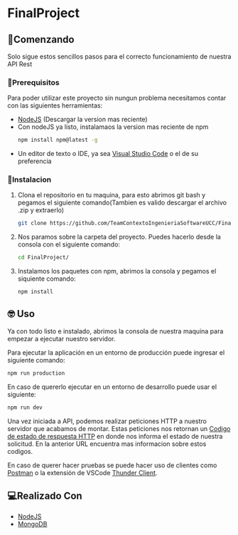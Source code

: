# FinalProject

<!-- GETTING STARTED -->
## 🥳Comenzando

Solo sigue estos sencillos pasos para el correcto funcionamiento de nuestra API Rest

### 🤔Prerequisitos

Para poder utilizar este proyecto sin nungun problema necesitamos contar con las siguientes herramientas:
* [NodeJS](https://nodejs.org/es/) (Descargar la version mas reciente)
* Con nodeJS ya listo, instalamaos la version mas reciente de npm
  ```sh
  npm install npm@latest -g
  ```
 * Un editor de texto o IDE, ya sea [Visual Studio Code](https://code.visualstudio.com/download) o el de su preferencia

### 🤯Instalacion

1. Clona el repositorio en tu maquina, para esto abrimos git bash y pegamos el siguiente comando(Tambien es valido descargar el archivo .zip y extraerlo)
   ```sh
   git clone https://github.com/TeamContextoIngenieriaSoftwareUCC/FinalProject.git
   ```
2. Nos paramos sobre la carpeta del proyecto. Puedes hacerlo desde la consola con el siguiente comando:
    ```sh
    cd FinalProject/
    ```
4. Instalamos los paquetes con npm, abrimos la consola y pegamos el siquiente comando:
    ```sh
    npm install
    ```

<!-- USAGE EXAMPLES -->
## 🤓 Uso
Ya con todo listo e instalado, abrimos la consola de nuestra maquina para empezar a ejecutar nuestro servidor.

Para ejecutar la aplicación en un entorno de producción puede ingresar el siguiente comando:

  ``` sh
  npm run production
  ```

En caso de quererlo ejecutar en un entorno de desarrollo puede usar el siguiente:

``` sh
npm run dev
```

Una vez iniciada a API, podemos realizar peticiones HTTP a nuestro servidor que acabamos de montar. Estas peticiones nos retornan un [Codigo de estado de respuesta HTTP](https://developer.mozilla.org/es/docs/Web/HTTP/Status) en donde nos informa el estado de nuestra solicitud. En la anterior URL encuentra mas informacion sobre estos codigos.

En caso de querer hacer pruebas se puede hacer uso de clientes como [Postman](https://www.postman.com/) o la extensión de VSCode [Thunder Client](https://www.thunderclient.com/).

## 💻Realizado Con

* [NodeJS](https://nodejs.org/es/)
* [MongoDB](https://www.mongodb.com/)